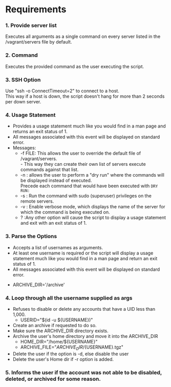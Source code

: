 # Requirements
### 1. Provide server list
Executes all arguments as a single command on every server listed in the /vagrant/servers file by default.

### 2. Command
Executes the provided command as the user executing the script.

### 3. SSH Option
Use "ssh -o ConnectTimeout=2" to connect to a host. </br>
This way if a host is down, the script doesn't hang for more than 2 seconds per down server.

### 4. Usage Statement
* Provides a usage statement much like you would find in a man page and returns an exit status of 1. 
* All messages associated with this event will be displayed on standard error.
* Messages:
  * -f FILE: This allows the user to override the default file of /vagrant/servers. </br>
             - This way they can create their own list of servers execute commands against that list.
  * -n     : allows the user to perform a "dry run" where the commands will be displayed instead of executed.  </br>
              Precede each command that would have been executed with `DRY RUN:`
  * -s     : Run the command with sudo (superuser) privileges on the remote servers.    
  * -v     : Enable verbose mode, which displays the name of the server for which the command is being executed on.
  * ?      :Any other option will cause the script to display a usage statement and exit with an exit status of 1.

### 3. Parse the Options
* Accepts a list of usernames as arguments. 
* At least one username is required or the script will display a usage statement much like you would find in a man page and return an exit status of 1.
* All messages associated with this event will be displayed on standard error.
 - ARCHIVE_DIR='/archive'

### 4. Loop through all the username supplied as args
* Refuses to disable or delete any accounts that have a UID less than 1,000. 
  - USERID="$(id -u ${USERNAME})"
* Create an archive if requested to do so.
* Make sure the ARCHIVE_DIR directory exists.
* Archive the user's home directory and move it into the ARCHIVE_DIR
  - HOME_DIR="/home/${USERNAME}"
  - ARCHIVE_FILE="${ARCHIVE_DIR}/${USERNAME}.tgz"
* Delete the user if the option is -d, else disable the user
* Delete the user's Home dir if -r option is added.

### 5. Informs the user if the account was not able to be disabled, deleted, or archived for some reason.
